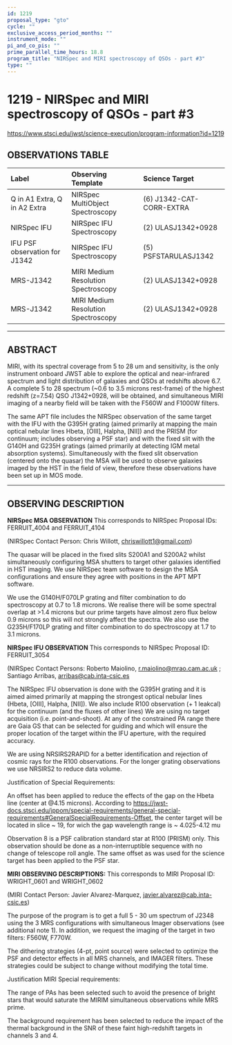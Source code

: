 ```yaml
---
id: 1219
proposal_type: "gto"
cycle: ""
exclusive_access_period_months: ""
instrument_mode: ""
pi_and_co_pis: ""
prime_parallel_time_hours: 18.8
program_title: "NIRSpec and MIRI spectroscopy of QSOs - part #3"
type: ""
---
```

# 1219 - NIRSpec and MIRI spectroscopy of QSOs - part #3
https://www.stsci.edu/jwst/science-execution/program-information?id=1219
## OBSERVATIONS TABLE
| Label                                      | Observing Template                        | Science Target           |
| :----------------------------------------- | :---------------------------------------- | :----------------------- |
| Q in A1 Extra, Q in A2 Extra               | NIRSpec MultiObject Spectroscopy          | (6) J1342-CAT-CORR-EXTRA |
| NIRSpec IFU                                | NIRSpec IFU Spectroscopy                  | (2) ULASJ1342+0928       |
| IFU PSF observation for J1342              | NIRSpec IFU Spectroscopy                  | (5) PSFSTARULASJ1342     |
| MRS-J1342                                  | MIRI Medium Resolution Spectroscopy       | (2) ULASJ1342+0928       |
| MRS-J1342                                  | MIRI Medium Resolution Spectroscopy       | (2) ULASJ1342+0928       |

---

## ABSTRACT

MIRI, with its spectral coverage from 5 to 28 um and sensitivity, is the only instrument onboard JWST able to explore the optical and near-infrared spectrum and light distribution of galaxies and QSOs at redshifts above 6.7. A complete 5 to 28 spectrum (~0.6 to 3.5 microns rest-frame) of the highest redshift (z=7.54) QSO J1342+0928, will be obtained, and simultaneous MIRI imaging of a nearby field will be taken with the F560W and F1000W filters.

The same APT file includes the NIRSpec observation of the same target with the IFU with the G395H grating (aimed primarily at mapping the main optical nebular lines Hbeta, [OIII], Halpha, [NII]) and the PRISM (for continuum; includes observing a PSF star) and with the fixed slit with the G140H and G235H gratings (aimed primarily at detecting IGM metal absorption systems). Simultaneously with the fixed slit observation (centered onto the quasar) the MSA will be used to observe galaxies imaged by the HST in the field of view, therefore these observations have been set up in MOS mode.

---

## OBSERVING DESCRIPTION

**NIRSpec MSA OBSERVATION**
This corresponds to NIRSpec Proposal IDs: FERRUIT_4004 and FERRUIT_4104

(NIRSpec Contact Person: Chris Willott, chriswillott1@gmail.com)

The quasar will be placed in the fixed slits S200A1 and S200A2 whilst simultaneously configuring MSA shutters to target other galaxies identified in HST imaging. We use NIRSpec team software to design the MSA configurations and ensure they agree with positions in the APT MPT software.

We use the G140H/F070LP grating and filter combination to do spectroscopy at 0.7 to 1.8 microns. We realise there will be some spectral overlap at >1.4 microns but our prime targets have almost zero flux below 0.9 microns so this will not strongly affect the spectra. We also use the G235H/F170LP grating and filter combination to do spectroscopy at 1.7 to 3.1 microns.

**NIRSpec IFU OBSERVATION**
This corresponds to NIRSpec Proposal ID: FERRUIT_3054

(NIRSpec Contact Persons: Roberto Maiolino, r.maiolino@mrao.cam.ac.uk ; Santiago Arribas, arribas@cab.inta-csic.es

The NIRSpec IFU observation is done with the G395H grating and it is aimed aimed primarily at mapping the strongest optical nebular lines (Hbeta, [OIII], Halpha, [NII]).
We also include R100 observation (+ 1 leakcal) for the continuum (and the fluxes of other lines)
We are using no target acquisition (i.e. point-and-shoot).
At any of the constrained PA range there are Gaia GS that can be selected for guiding and which will
ensure the proper location of the target within the IFU aperture, with the required accuracy.

We are using NRSIRS2RAPID for a better identification and rejection of cosmic rays for the R100 observations. For the longer grating observations we use NRSIRS2 to reduce data volume.

Justification of Special Requirements:

An offset has been applied to reduce the effects of the gap on the Hbeta line (center at @4.15 microns).
According to https://jwst-docs.stsci.edu/jppom/special-requirements/general-special-requirements#GeneralSpecialRequirements-Offset, the center target will be located in slice ~ 19, for wich the gap wavelength range is ~ 4.025-4.12 mu

Observation 8 is a PSF calibration standard star at R100 (PRISM) only. This observation should be done as a non-interruptible sequence with no change of telescope roll angle. The same offset as was used for the science target has been applied to the PSF star.

**MIRI OBSERVING DESCRIPTIONS:**
This corresponds to MIRI Proposal ID: WRIGHT_0601 and WRIGHT_0602

(MIRI Contact Person: Javier Alvarez-Marquez, javier.alvarez@cab.inta-csic.es)

The purpose of the program is to get a full 5 - 30 um spectrum of J2348 using the 3 MRS configurations with simultaneous Imager observations (see additional note 1). In addition, we request the imaging of the target in two filters: F560W, F770W.

The dithering strategies (4-pt, point source) were selected to optimize the PSF and detector effects in all MRS channels, and IMAGER filters. These strategies could be subject to change without modifying the total time.

Justification MIRI Special requirements:

The range of PAs has been selected such to avoid the presence of bright stars that would saturate the MIRIM simultaneous observations while MRS prime.

The background requirement has been selected to reduce the impact of the thermal background in the SNR of these faint high-redshift targets in channels 3 and 4.